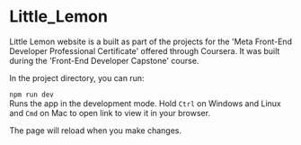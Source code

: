 # Little_Lemon

Little Lemon website is a built as part of the projects for the 'Meta Front-End Developer Professional Certificate' offered through Coursera. It was built during the 'Front-End Developer Capstone' course.

In the project directory, you can run:

`npm run dev`  
Runs the app in the development mode.
Hold `Ctrl` on Windows and Linux and `Cmd` on Mac to open link to view it in your browser.

The page will reload when you make changes.
